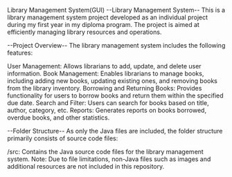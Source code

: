 Library Management System(GUI)
--Library Management System--
This is a library management system project developed as an individual project during my first year in my diploma program. The project is aimed at efficiently managing library resources and operations.


--Project Overview--
The library management system includes the following features:

User Management: Allows librarians to add, update, and delete user information.
Book Management: Enables librarians to manage books, including adding new books, updating existing ones, and removing books from the library inventory.
Borrowing and Returning Books: Provides functionality for users to borrow books and return them within the specified due date.
Search and Filter: Users can search for books based on title, author, category, etc.
Reports: Generates reports on books borrowed, overdue books, and other statistics.


--Folder Structure--
As only the Java files are included, the folder structure primarily consists of source code files:

/src: Contains the Java source code files for the library management system. Note: Due to file limitations, non-Java files such as images and additional resources are not included in this repository.
